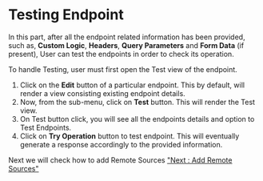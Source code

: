 



# Testing Endpoint

In this part, after all the endpoint related information has been
provided, such as, **Custom Logic**, **Headers**, **Query Parameters**
and **Form Data** (if present), User can test the endpoints in order to
check its operation.

To handle Testing, user must first open the Test view of the endpoint.

1.  Click on the **Edit** button of a particular endpoint. This by
    default, will render a view consisting existing endpoint details.
2.  Now, from the sub-menu, click on **Test** button. This will render
    the Test view.
3.  On Test button click, you will see all the endpoints details and
    option to Test Endpoints.
4.  Click on **Try Operation** button to test endpoint. This will
    eventually generate a response accordingly to the provided
    information.





Next we will check how to add Remote Sources [\"Next : Add Remote
Sources\"](remote_sources)




